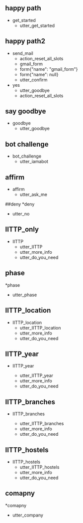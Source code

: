 ## happy path
* get_started
  - utter_get_started

## happy path2
* send_mail
  - action_reset_all_slots
  - gmail_form
  - form{"name": "gmail_form"}
  - form{"name": null}
  - utter_confirm
* yes
  - utter_goodbye
  - action_reset_all_slots
 

## say goodbye
* goodbye
  - utter_goodbye

## bot challenge
* bot_challenge
  - utter_iamabot

## affirm
* affirm
  - utter_ask_me

##deny
*deny
  - utter_no

## IITTP_only
* IITTP
  - utter_IITTP
  - utter_more_info
  - utter_do_you_need

## phase
*phase
  - utter_phase
  

## IITTP_location
* IITTP_location
   - utter_IITTP_location
   - utter_more_info
   - utter_do_you_need
   

## IITTP_year
* IITTP_year

   - utter_IITTP_year
   - utter_more_info
   - utter_do_you_need
   

## IITTP_branches
* IITTP_branches

   - utter_IITTP_branches
   - utter_more_info
   - utter_do_you_need
  

## IITTP_hostels
* IITTP_hostels
  - utter_IITTP_hostels
  - utter_more_info
  - utter_do_you_need

## comapny
*comapny
  - utter_company
  


